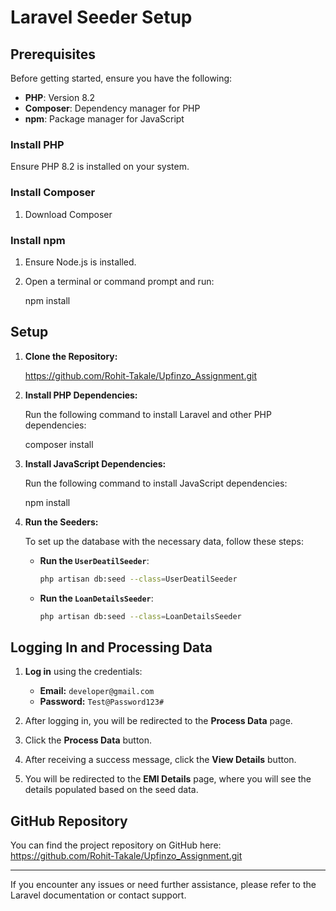 # Laravel Seeder Setup

## Prerequisites

Before getting started, ensure you have the following:

- **PHP**: Version 8.2
- **Composer**: Dependency manager for PHP
- **npm**: Package manager for JavaScript

### Install PHP

Ensure PHP 8.2 is installed on your system. 

### Install Composer

1. Download Composer
### Install npm

1. Ensure Node.js is installed. 
2. Open a terminal or command prompt and run:

    npm install
    

## Setup

1. **Clone the Repository:**

    
    https://github.com/Rohit-Takale/Upfinzo_Assignment.git
   

2. **Install PHP Dependencies:**

    Run the following command to install Laravel and other PHP dependencies:

   
    composer install
   

3. **Install JavaScript Dependencies:**

    Run the following command to install JavaScript dependencies:

    npm install
    

4. **Run the Seeders:**

    To set up the database with the necessary data, follow these steps:

    - **Run the `UserDeatilSeeder`**:

        ```bash
        php artisan db:seed --class=UserDeatilSeeder
        ```

    - **Run the `LoanDetailsSeeder`**:

        ```bash
        php artisan db:seed --class=LoanDetailsSeeder
        ```

## Logging In and Processing Data

1. **Log in** using the credentials:

    - **Email:** `developer@gmail.com`
    - **Password:** `Test@Password123#`

2. After logging in, you will be redirected to the **Process Data** page.

3. Click the **Process Data** button.

4. After receiving a success message, click the **View Details** button.

5. You will be redirected to the **EMI Details** page, where you will see the details populated based on the seed data.

## GitHub Repository

You can find the project repository on GitHub here: https://github.com/Rohit-Takale/Upfinzo_Assignment.git

---

If you encounter any issues or need further assistance, please refer to the Laravel documentation or contact support.
